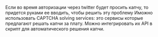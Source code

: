 Если во время авторизации через twitter будет просить капчу, то придется руками ее вводить, чтобы решить 
эту проблему Иможно использовать CAPTCHA solving services: это сервисы которые предлагают решать капчи за плату. Можно интегрировать их API в скрипт для автоматического решения капчи.